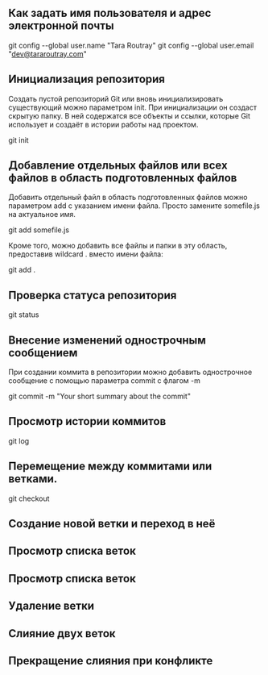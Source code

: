 ## Как задать имя пользователя и адрес электронной почты

git config --global user.name "Tara Routray"
git config --global user.email "dev@tararoutray.com"

## Инициализация репозитория

Создать пустой репозиторий Git или вновь инициализировать существующий можно параметром init. При инициализации он создаст скрытую папку. В ней содержатся все объекты и ссылки, которые Git использует и создаёт в истории работы над проектом.

git init

## Добавление отдельных файлов или всех файлов в область подготовленных файлов

Добавить отдельный файл в область подготовленных файлов можно параметром add с указанием имени файла. Просто замените somefile.js на актуальное имя.

git add somefile.js

Кроме того, можно добавить все файлы и папки в эту область, предоставив wildcard . вместо имени файла:

git add .

## Проверка статуса репозитория

git status

##  Внесение изменений однострочным сообщением

При создании коммита в репозитории можно добавить однострочное сообщение с помощью параметра commit с флагом -m

git commit -m "Your short summary about the commit"

## Просмотр истории коммитов

git log

## Перемещение между коммитами или ветками.

git checkout

## Создание новой ветки и переход в неё

## Просмотр списка веток

## Просмотр списка веток

## Удаление ветки

## Слияние двух веток

## Прекращение слияния при конфликте